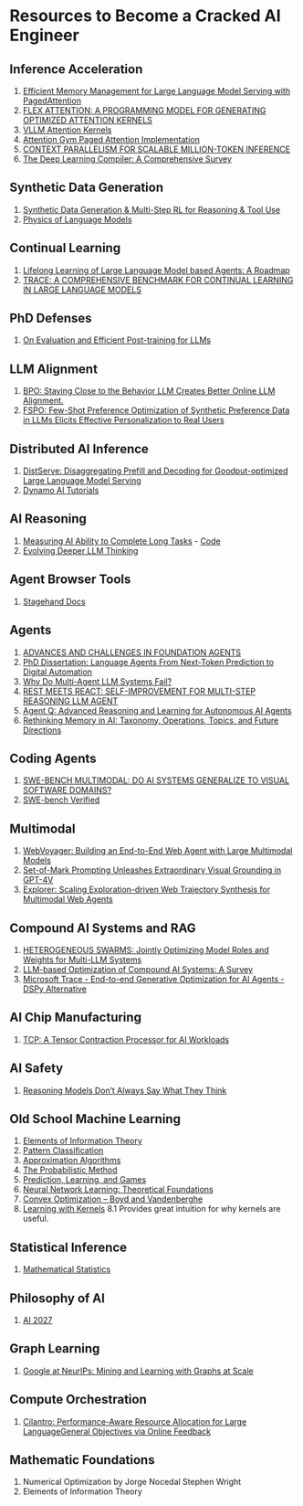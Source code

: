 # Resources to Become a Cracked AI Engineer

## Inference Acceleration
1. [Efficient Memory Management for Large Language Model Serving with PagedAttention](https://arxiv.org/pdf/2309.06180)
2. [FLEX ATTENTION: A PROGRAMMING MODEL FOR GENERATING OPTIMIZED ATTENTION KERNELS](https://arxiv.org/pdf/2412.05496)
3. [VLLM Attention Kernels](https://github.com/vllm-project/vllm/blob/main/csrc/attention/attention_kernels.cuh)
4. [Attention Gym Paged Attention Implementation](https://github.com/pytorch-labs/attention-gym/blob/main/attn_gym/paged_attention/paged_attention.py)
5. [CONTEXT PARALLELISM FOR SCALABLE MILLION-TOKEN INFERENCE](https://arxiv.org/pdf/2411.01783)
6. [The Deep Learning Compiler: A Comprehensive Survey](https://arxiv.org/pdf/2002.03794)

## Synthetic Data Generation
1. [Synthetic Data Generation & Multi-Step RL for Reasoning & Tool Use](https://arxiv.org/pdf/2504.04736)
2. [Physics of Language Models](https://physics.allen-zhu.com/part-4-architecture-design/part-4-1)

## Continual Learning
1. [Lifelong Learning of Large Language Model based Agents: A Roadmap](https://arxiv.org/pdf/2501.07278)
2. [TRACE: A COMPREHENSIVE BENCHMARK FOR CONTINUAL LEARNING IN LARGE LANGUAGE MODELS](https://openreview.net/pdf?id=xelrLobW0n)

## PhD Defenses
1. [On Evaluation and Efficient Post-training for LLMs](https://docs.google.com/presentation/d/1-4qwacAMJ012Pv5W5xvTAhfqmF7M9CqN/edit?slide=id.p1#slide=id.p1)

## LLM Alignment
1. [BPO: Staying Close to the Behavior LLM Creates Better Online LLM Alignment.](https://arxiv.org/pdf/2406.12168)
2. [FSPO: Few-Shot Preference Optimization of
Synthetic Preference Data in LLMs Elicits
Effective Personalization to Real Users](https://arxiv.org/pdf/2502.19312?)

## Distributed AI Inference
1. [DistServe: Disaggregating Prefill and Decoding for Goodput-optimized Large Language Model Serving](https://www.usenix.org/system/files/osdi24-zhong-yinmin.pdf)
2. [Dynamo AI Tutorials](https://www.linkedin.com/posts/vikramsharmam_distributed-inference-101-getting-started-activity-7308019486517858305-JX7e?utm_source=share&utm_medium=member_ios&rcm=ACoAAB-7BosBbrFaamvv690_M7ruCd3EHmcHhg0)

## AI Reasoning
1. [Measuring AI Ability to Complete Long Tasks](https://arxiv.org/pdf/2503.14499) - [Code](https://github.com/METR/eval-analysis-public)
2. [Evolving Deeper LLM Thinking](https://arxiv.org/pdf/2501.09891)

## Agent Browser Tools
1. [Stagehand Docs](https://docs.stagehand.dev/get_started/introduction)

## Agents
1. [ADVANCES AND CHALLENGES IN FOUNDATION AGENTS](https://arxiv.org/pdf/2504.01990)
2. [PhD Dissertation: Language Agents From Next-Token Prediction to Digital Automation](https://ysymyth.github.io/papers/Dissertation-finalized.pdf)
3. [Why Do Multi-Agent LLM Systems Fail?](https://export-test.arxiv.org/pdf/2503.13657)
4. [REST MEETS REACT: SELF-IMPROVEMENT FOR MULTI-STEP REASONING LLM AGENT](https://arxiv.org/pdf/2312.10003)
5. [Agent Q: Advanced Reasoning and Learning for Autonomous AI Agents](https://arxiv.org/pdf/2408.07199)
6. [Rethinking Memory in AI: Taxonomy, Operations, Topics, and Future Directions](https://arxiv.org/pdf/2505.00675)

## Coding Agents
1. [SWE-BENCH MULTIMODAL: DO AI SYSTEMS GENERALIZE TO VISUAL SOFTWARE DOMAINS?](https://arxiv.org/pdf/2410.03859)
2. [SWE-bench Verified](https://openai.com/index/introducing-swe-bench-verified/)

## Multimodal
1. [WebVoyager: Building an End-to-End Web Agent with Large Multimodal Models](https://arxiv.org/pdf/2401.13919)
2. [Set-of-Mark Prompting Unleashes Extraordinary Visual Grounding in GPT-4V](https://arxiv.org/pdf/2310.11441)
3. [Explorer: Scaling Exploration-driven Web Trajectory Synthesis for Multimodal Web Agents](https://arxiv.org/pdf/2502.11357)

## Compound AI Systems and RAG
1. [HETEROGENEOUS SWARMS: Jointly Optimizing Model Roles and Weights for Multi-LLM Systems](https://arxiv.org/pdf/2502.04510)
2. [LLM-based Optimization of Compound AI Systems: A Survey](https://arxiv.org/pdf/2410.16392)
3. [Microsoft Trace - End-to-end Generative Optimization for AI Agents - DSPy Alternative](https://github.com/microsoft/Trace)

## AI Chip Manufacturing

1. [TCP: A Tensor Contraction Processor for AI Workloads](https://dli5ezlttyahz.cloudfront.net/FuriosaAI-tensor-contraction-processor-isca24.pdf?p=download/FuriosaAI-tensor-contraction-processor-isca24)

## AI Safety
1. [Reasoning Models Don’t Always Say What They Think](https://assets.anthropic.com/m/71876fabef0f0ed4/original/reasoning_models_paper.pdf)

## Old School Machine Learning
1. [Elements of Information Theory](https://cs-114.org/wp-content/uploads/2015/01/Elements_of_Information_Theory_Elements.pdf)
2. [Pattern Classification](http://cscog.likufanele.com/~calvo/Inteligencia_Artificial_files/Duda%20R%20O,%20Hart%20P%20E,%20Stork%20D%20G_Pattern%20Classification%20%282Ed%20Wiley%29.pdf)
3. [Approximation Algorithms](https://www.amazon.com/Approximation-Algorithms-Vijay-V-Vazirani/dp/3642084699)
4. [The Probabilistic Method](https://math.bme.hu/~gabor/oktatas/SztoM/AlonSpencer.ProbMethod3ed.pdf)
5. [Prediction, Learning, and Games](https://www.cambridge.org/core/books/prediction-learning-and-games/A05C9F6ABC752FAB8954C885D0065C8F)
6. [Neural Network Learning: Theoretical Foundations](https://www.cambridge.org/core/books/neural-network-learning/665C8C7EB5E2ABC5367A55ADB04E2866)
7. [Convex Optimization – Boyd and Vandenberghe](https://stanford.edu/~boyd/cvxbook/)
8. [Learning with Kernels](https://mcube.lab.nycu.edu.tw/~cfung/docs/books/scholkopf2002learning_with_kernels.pdf)
    8.1 Provides great intuition for why kernels are useful.

## Statistical Inference
1. [Mathematical Statistics](https://link.springer.com/book/10.1007/b97553)

## Philosophy of AI
1. [AI 2027](https://ai-2027.com/)

## Graph Learning
1. [Google at NeurIPs: Mining and Learning with Graphs at Scale](https://neurips.cc/Expo/Conferences/2020/workshop/20237)

## Compute Orchestration
1. [Cilantro: Performance-Aware Resource Allocation for Large LanguageGeneral Objectives via Online Feedback](https://www.usenix.org/system/files/osdi23-bhardwaj.pdf)

## Mathematic Foundations
1. Numerical Optimization by Jorge Nocedal Stephen Wright
2. Elements of Information Theory

